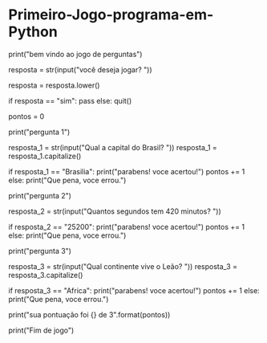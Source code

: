 # Primeiro-Jogo-programa-em-Python

print("bem vindo ao jogo de perguntas")

resposta = str(input("você deseja jogar? "))

resposta = resposta.lower()

if resposta == "sim":
  pass
else:
  quit()

pontos = 0

print("pergunta 1")

resposta_1 = str(input("Qual a capital do Brasil? "))
resposta_1 = resposta_1.capitalize()

if resposta_1 == "Brasilia":
  print("parabens! voce acertou!")
  pontos += 1
else:
  print("Que pena, voce errou.")

print("pergunta 2")

resposta_2 = str(input("Quantos segundos tem 420 minutos? "))

if resposta_2 == "25200":
  print("parabens! voce acertou!")
  pontos += 1
else:
  print("Que pena, voce errou.")

print("pergunta 3")

resposta_3 = str(input("Qual continente vive o Leão? "))
resposta_3 = resposta_3.capitalize()

if resposta_3 == "Africa":
  print("parabens! voce acertou!")
  pontos += 1
else:
  print("Que pena, voce errou.")

print("sua pontuação foi {} de 3".format(pontos))

print("Fim de jogo")

